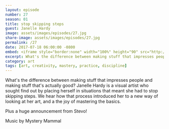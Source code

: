 ```yaml
---
layout: episode
number: 27
season: 01
title: stop skipping steps
guest: Janelle Hardy
image: assets/images/episodes/27.jpg
share-image: assets/images/episodes/27.jpg
permalink: /27
date: 2017-07-18 06:00:00 -0800
embed: <iframe style="border:none" width="100%" height="90" src="http://html5-player.libsyn.com/embed/episode/id/5549178/height/90/theme/custom/autoplay/no/autonext/no/thumbnail/yes/preload/no/no_addthis/no/direction/backward/render-playlist/no/custom-color/65C29B/"  scrolling="no"  allowfullscreen webkitallowfullscreen mozallowfullscreen oallowfullscreen msallowfullscreen></iframe>
excerpt: What's the difference between making stuff that impresses people and making stuff that's actually good?
category: art
tags: [art, creativity, mastery, practice, discipline]
---
```


What's the difference between making stuff that impresses people and making stuff that's actually good? Janelle Hardy is a visual artist who sought find out by placing herself in situations that meant she had to stop skipping steps. We hear how that process introduced her to a new way of looking at her art, and a the joy of mastering the basics.

Plus a huge announcement from Stevo!

Music by Mystery Mammal
